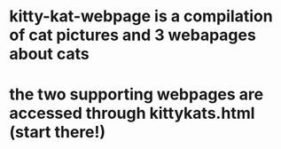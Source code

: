 # kitty-kat-webpage is a compilation of cat pictures and 3 webapages about cats
# the two supporting webpages are accessed through kittykats.html (start there!)
